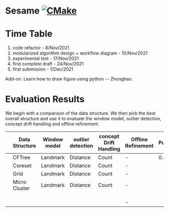 # Sesame [![CMake](https://github.com/intellistream/Sesame/actions/workflows/cmake.yml/badge.svg?branch=main)](https://github.com/intellistream/Sesame/actions/workflows/cmake.yml)

# Time Table

1. code refactor - 8/Nov/2021
2. modularized algorithm design + workflow diagram - 10/Nov/2021
3. experimental test - 17/Nov/2021
4. first complete draft - 24/Nov/2021
5. first submission - 1/Dec/2021

Add-on. Learn how to draw figure using python -- Zhonghao.

# Evaluation Results

We begin with a comparison of the data structure. We then pick the best overall structure and use it to evaluate the window model, outlier detection, concept drift handling and offline refinement.

|      | Data Structure | Window model | outlier detection | concept Drift Handling | Offline Refinement | Purity | CMM   | Time |
| ---- | -------------- | ------------ | ----------------- | ---------------------- | ------------------ | ------ | ----- | ---- |
|      | CFTree         | Landmark     | Distance          | Count                  | -                  | 0.412  | 0.769 |      |
|      | Coreset        | Landmark     | Distance          | Count                  | -                  |        |       |      |
|      | Grid           | Landmark     | Distance          | Count                  | -                  |        |       |      |
|      | Micro Cluster  | Landmark     | Distance          | Count                  | -                  |        |       |      |
|      |                |              |                   |                        |                    |        |       |      |
|      |                |              |                   |                        |                    |        |       |      |
|      |                |              |                   |                        |                    |        |       |      |
|      |                |              |                   |                        | -                  |        |       |      |

